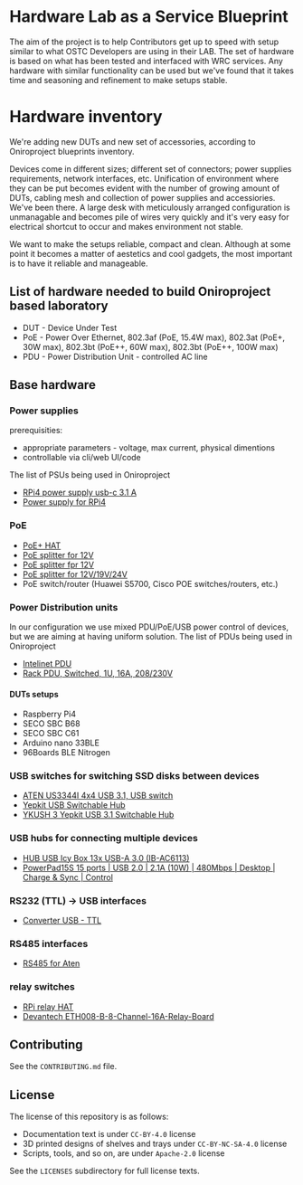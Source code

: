 <!--
SPDX-FileCopyrightText: Huawei Inc.

SPDX-License-Identifier: CC-BY-4.0
-->

# Hardware Lab as a Service Blueprint
The aim of the project is to help Contributors get up to speed with setup similar to what OSTC Developers are using in their LAB.
The set of hardware is based on what has been tested and interfaced with WRC services. Any hardware with similar functionality can be used but we've found that it takes time and seasoning and refinement to make setups stable.

# Hardware inventory

We're adding new DUTs and new set of accessories, according to Oniroproject blueprints inventory.

Devices come in different sizes; different set of connectors; power supplies requirements, network interfaces, etc.
Unification of environment where they can be put becomes evident with the number of growing amount of DUTs, cabling mesh and collection of power supplies and accessiories.
We've been there. A large desk with meticulously arranged configuration is unmanagable and becomes pile
of wires very quickly and it's very easy for electrical shortcut to occur and makes environment not stable.

We want to make the setups reliable, compact and clean. Although at some point it becomes a matter of aestetics and cool gadgets, the most important is to have it reliable and manageable.

## List of hardware needed to build Oniroproject based laboratory
- DUT - Device Under Test
- PoE - Power Over Ethernet, 802.3af (PoE, 15.4W max), 802.3at (PoE+, 30W max), 802.3bt (PoE++, 60W max), 802.3bt (PoE++, 100W max)
- PDU - Power Distribution Unit - controlled AC line

## Base hardware

### Power supplies
prerequisities:
* appropriate parameters - voltage, max current, physical dimentions
* controllable via cli/web UI/code

The list of PSUs being used in Oniroproject
* [RPi4 power supply usb-c 3.1 A](https://botland.store/socket-power-supply/7819-power-supply-extreme-usb-31-typ-c-usb-5v31a-for-raspberry-pi-4b-5901445617400.html)
* [Power supply for RPi4 ](https://botland.store/raspberry-pi-4b-power-supply/14488-power-supply-for-raspberry-pi-4-usb-c-51v-3a-original-white-765756931243.html)


### PoE
- [PoE+ HAT](https://www.amazon.de/gp/product/B0928ZD7QQ)
- [PoE splitter for 12V](https://www.aliexpress.com/item/33018258800.html)
- [PoE splitter fpr 12V](https://www.aliexpress.com/item/4001038785964.html)
- [PoE splitter for 12V/19V/24V](https://planetechusa.com/product/poe-172s-single-port-10-100-1000mbps-ultra-poe-splitter-12v-19v-24v/)
- PoE switch/router (Huawei S5700, Cisco POE switches/routers, etc.)

### Power Distribution units
In our configuration we use mixed PDU/PoE/USB power control of devices, but we are aiming at having uniform solution.
The list of PDUs being used in Oniroproject
- [Intelinet PDU](https://www.komputronik.pl/product/592881/intellinet-listwa-zasilajaca-pdu-1u-zarzadzalna-po-ip-z-wyswietlaczem-do-szaf-rack-19-.html)
- [Rack PDU, Switched, 1U, 16A, 208/230V](https://www.apc.com/shop/us/en/products/Rack-PDU-Switched-1U-16A-208-230V-8-C13/P-AP7921B)

#### DUTs setups
* Raspberry Pi4
* SECO SBC B68
* SECO SBC C61
* Arduino nano 33BLE
* 96Boards BLE Nitrogen

### USB switches for switching SSD disks between devices
- [ATEN US3344I 4x4 USB 3.1, USB switch](https://www.amazon.pl/gp/product/B07N2ZXCHF)
- [Yepkit USB Switchable Hub](https://www.yepkit.com/products/ykush)
- [YKUSH 3 Yepkit USB 3.1 Switchable Hub](https://www.yepkit.com/product/300110/YKUSH3)

### USB hubs for connecting multiple devices
- [HUB USB Icy Box 13x USB-A 3.0 (IB-AC6113)](https://www.morele.net/hub-usb-icy-box-13x-usb-3-0-z-portem-ladujacym-usb-czarny-ib-ac6113-713603/)
- [PowerPad15S 15 ports | USB 2.0 | 2.1A (10W) | 480Mbps | Desktop | Charge & Sync | Control](https://www.cambrionix.com/products/powerpad15s-pp15s-industrial-usb-hub)

### RS232 (TTL) -> USB interfaces
- [Converter USB - TTL](https://www.amazon.pl/dp/B07WX2DSVB)

### RS485 interfaces
- [RS485 for Aten](https://elty.pl/pl/p/Konwerter-USB-na-RS232RS485TTL-z-izolacja./2468?utm_source=ceneo&utm_medium=referral)

### relay switches
- [RPi relay HAT](https://botland.store/raspberry-pi-gpio-extensions/6804-rpi-relay-board-3-relays-cap-for-raspberry-pi-5904422371753.html)
- [Devantech ETH008-B-8-Channel-16A-Relay-Board](https://www.rapidonline.com/Devantech-ETH008-B-8-Channel-16A-Relay-Board-Controlled-Via-Ethernet-60-5055)

## Contributing

See the `CONTRIBUTING.md` file.

## License

The license of this repository is as follows:

* Documentation text is under `CC-BY-4.0` license
* 3D printed designs of shelves and trays under `CC-BY-NC-SA-4.0` license
* Scripts, tools, and so on, are under `Apache-2.0` license

See the `LICENSES` subdirectory for full license texts.
